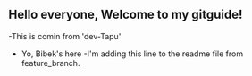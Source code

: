 ## Hello everyone, Welcome to my gitguide!

-This is comin from 'dev-Tapu'
- Yo, Bibek's here
-I'm adding this line to the readme file from feature_branch.